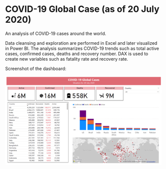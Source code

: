 # COVID-19 Global Case (as of 20 July 2020)

An analysis of COVID-19 cases around the world. 

Data cleansing and exploration are performed in Excel and later visualized in Power BI. The analysis summarizes COVID-19 trends such as total active cases, confirmed cases, deaths and recovery number. DAX is used to create new variables such as fatality rate and recovery rate.

Screenshot of the dashboard:

![plot](https://github.com/syah1r/covid19-powerbi/blob/main/COVID-19%20Dashboard.png)

